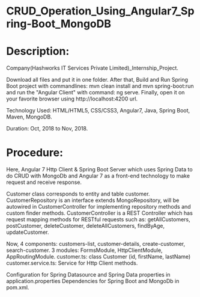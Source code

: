 # CRUD_Operation_Using_Angular7_Spring-Boot_MongoDB
# Description:

Company(Hashworks IT Services Private Limited)_Internship_Project.

Download all files and put it in one folder. After that, Build and Run Spring Boot project with commandlines: mvn clean install and mvn spring-boot:run and run the "Angular Client" with command: ng serve. Finally, open it on your favorite browser using http://localhost:4200 url.

Technology Used: HTML/HTML5, CSS/CSS3, Angular7, Java, Spring Boot, Maven, MongoDB.

Duration: Oct, 2018 to Nov, 2018.

# Procedure:

Here, Angular 7 Http Client & Spring Boot Server which uses Spring Data to do CRUD with MongoDb and Angular 7 as a front-end technology to make request and receive response.

Customer class corresponds to entity and table customer. CustomerRepository is an interface extends MongoRepository, will be autowired in CustomerController for implementing repository methods and custom finder methods. CustomerController is a REST Controller which has request mapping methods for RESTful requests such as: getAllCustomers, postCustomer, deleteCustomer, deleteAllCustomers, findByAge, updateCustomer.

Now, 4 components: customers-list, customer-details, create-customer, search-customer. 3 modules: FormsModule, HttpClientModule, AppRoutingModule. customer.ts: class Customer (id, firstName, lastName) customer.service.ts: Service for Http Client methods.

Configuration for Spring Datasource and Spring Data properties in application.properties Dependencies for Spring Boot and MongoDb in pom.xml.

